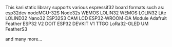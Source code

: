 This kari static library supports various espressif32 board formats such as:
esp32dev
nodeMCU-32S
Node32s
WEMOS LOLIN32
WEMOS LOLIN32 Lite
LOLIND32
Nano32
ESP32S3 CAM LCD
ESP32-WROOM-DA Module
Adafruit Feather ESP32 V2
DOIT ESP32 DEVKIT V1
TTGO LoRa32-OLED
UM FeatherS3

and many more...